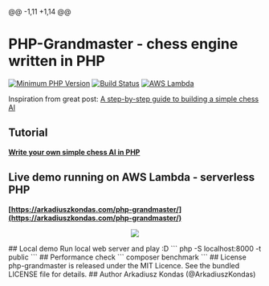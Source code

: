@@ -1,11 +1,14 @@
# PHP-Grandmaster - chess engine written in PHP
[![Minimum PHP Version](https://img.shields.io/badge/php-%3E%3D%207.2-8892BF.svg)](https://php.net/)
[![Build Status](https://travis-ci.org/akondas/php-grandmaster.svg?branch=master)](https://travis-ci.org/akondas/php-grandmaster)
[![AWS Lambda](https://img.shields.io/badge/AWS%20Lambda-deployed-green.svg)](https://arkadiuszkondas.com/php-grandmaster/)

Inspiration from great post: [A step-by-step guide to building a simple chess AI](https://medium.freecodecamp.org/simple-chess-ai-step-by-step-1d55a9266977)

## Tutorial

**[Write your own simple chess AI in PHP](https://arkadiuszkondas.com/write-your-own-simple-chess-ai-in-php/)**

## Live demo running on AWS Lambda - serverless PHP

**[https://arkadiuszkondas.com/php-grandmaster/](https://arkadiuszkondas.com/php-grandmaster/)**
<p align="center">
	<img src="https://github.com/akondas/php-grandmaster/raw/master/public/demo.png" />
</p>
## Local demo
Run local web server and play :D
```
php -S localhost:8000 -t public
```
## Performance check
```
composer benchmark
```
## License
php-grandmaster is released under the MIT Licence. See the bundled LICENSE file for details.
## Author
Arkadiusz Kondas (@ArkadiuszKondas)
